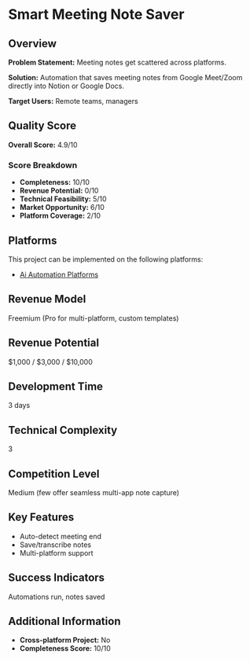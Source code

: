 # Smart Meeting Note Saver

## Overview
**Problem Statement:** Meeting notes get scattered across platforms.

**Solution:** Automation that saves meeting notes from Google Meet/Zoom directly into Notion or Google Docs.

**Target Users:** Remote teams, managers

## Quality Score
**Overall Score:** 4.9/10

### Score Breakdown
- **Completeness:** 10/10
- **Revenue Potential:** 0/10
- **Technical Feasibility:** 5/10
- **Market Opportunity:** 6/10
- **Platform Coverage:** 2/10

## Platforms
This project can be implemented on the following platforms:
- [Ai Automation Platforms](./platforms/ai-automation-platforms/)

## Revenue Model
Freemium (Pro for multi-platform, custom templates)

## Revenue Potential
$1,000 / $3,000 / $10,000

## Development Time
3 days

## Technical Complexity
3

## Competition Level
Medium (few offer seamless multi-app note capture)

## Key Features
- Auto-detect meeting end
- Save/transcribe notes
- Multi-platform support

## Success Indicators
Automations run, notes saved

## Additional Information
- **Cross-platform Project:** No
- **Completeness Score:** 10/10
